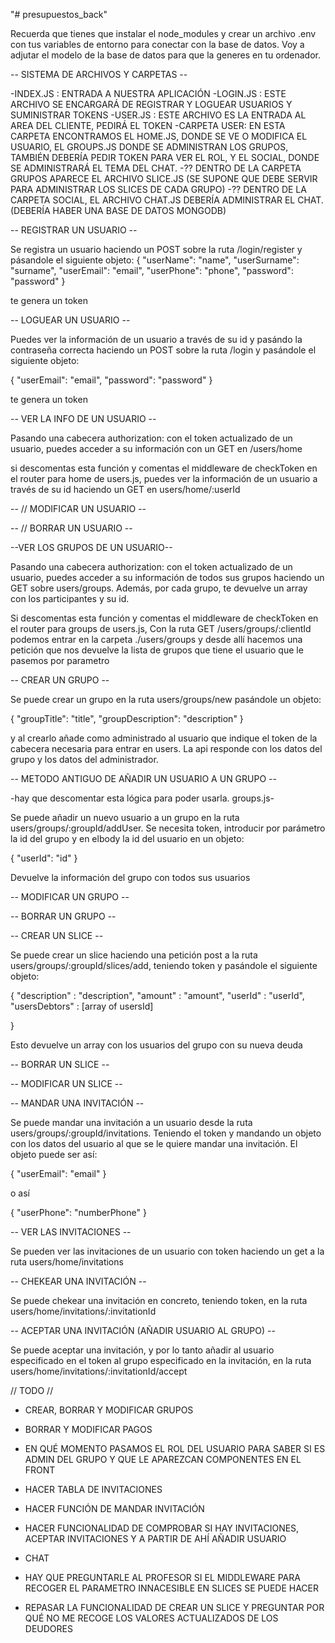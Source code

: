"# presupuestos_back" 

Recuerda que tienes que instalar el node_modules y crear un archivo .env con tus variables de entorno para conectar con la base de datos. Voy a adjutar el modelo de la base de datos para que la generes en tu ordenador.


-- SISTEMA DE ARCHIVOS Y CARPETAS --

-INDEX.JS : ENTRADA A NUESTRA APLICACIÓN
-LOGIN.JS : ESTE ARCHIVO SE ENCARGARÁ DE REGISTRAR Y LOGUEAR USUARIOS Y SUMINISTRAR TOKENS
-USER.JS : ESTE ARCHIVO ES LA ENTRADA AL AREA DEL CLIENTE, PEDIRÁ EL TOKEN
-CARPETA USER: EN ESTA CARPETA ENCONTRAMOS EL HOME.JS, DONDE SE VE O MODIFICA EL USUARIO, EL GROUPS.JS DONDE SE ADMINISTRAN LOS GRUPOS, TAMBIÉN DEBERÍA PEDIR TOKEN PARA VER EL ROL, Y EL SOCIAL, DONDE SE ADMINISTRARÁ EL TEMA DEL CHAT. 
-?? DENTRO DE LA CARPETA GRUPOS APARECE EL ARCHIVO SLICE.JS (SE SUPONE QUE DEBE SERVIR PARA ADMINISTRAR LOS SLICES DE CADA GRUPO)
-?? DENTRO DE LA CARPETA SOCIAL, EL ARCHIVO CHAT.JS DEBERÍA ADMINISTRAR EL CHAT. (DEBERÍA HABER UNA BASE DE DATOS MONGODB)


-- REGISTRAR UN USUARIO --

Se registra un usuario haciendo un POST sobre la ruta /login/register y pásandole el siguiente objeto:
{
    "userName": "name",
    "userSurname": "surname",
    "userEmail": "email",
    "userPhone": "phone",
    "password": "password"
}

te genera un token

-- LOGUEAR UN USUARIO --

Puedes ver la información de un usuario a través de su id y pasándo la contraseña correcta haciendo un POST sobre la ruta /login y pasándole el siguiente objeto:

{
    "userEmail": "email",
    "password": "password"
}

te genera un token

-- VER LA INFO DE UN USUARIO --

Pasando una cabecera authorization: con el token actualizado de un usuario, puedes acceder a su información con un GET en /users/home

si descomentas esta función y comentas el middleware de checkToken en el router para home de users.js, puedes ver la información de un usuario a través de su id haciendo un GET en users/home/:userId


-- // MODIFICAR UN USUARIO --

-- // BORRAR UN USUARIO --


--VER LOS GRUPOS DE UN USUARIO--

Pasando una cabecera authorization: con el token actualizado de un usuario, puedes acceder a su información de todos sus grupos haciendo un GET sobre users/groups. Además, por cada grupo, te devuelve un array con los participantes y su id.

Si descomentas esta función y comentas el middleware de checkToken en el router para groups de users.js, Con la ruta GET /users/groups/:clientId podemos entrar en la carpeta ./users/groups y desde allí hacemos una petición que nos devuelve la lista de grupos que tiene el usuario que le pasemos por parametro

-- CREAR UN GRUPO --

Se puede crear un grupo en la ruta users/groups/new pasándole un objeto:

{
    "groupTitle": "title",
    "groupDescription": "description"
}

y al crearlo añade como administrado al usuario que indique el token de la cabecera necesaria para entrar en users. La api responde con los datos del grupo y los datos del administrador.

-- METODO ANTIGUO DE AÑADIR UN USUARIO A UN GRUPO --

-hay que descomentar esta lógica para poder usarla. groups.js-

Se puede añadir un nuevo usuario a un grupo en la ruta users/groups/:groupId/addUser. Se necesita token, introducir por parámetro la id del grupo y en elbody la id del usuario en un objeto:

{
    "userId": "id"
}

Devuelve la información del grupo con todos sus usuarios

-- MODIFICAR UN GRUPO --

-- BORRAR UN GRUPO --

-- CREAR UN SLICE --

Se puede crear un slice haciendo una petición post a la ruta users/groups/:groupId/slices/add, teniendo token y pasándole el siguiente objeto:

{
        "description" : "description",
    "amount" : "amount",
    "userId" : "userId",
    "usersDebtors" : [array of usersId]

}

Esto devuelve un array con los usuarios del grupo con su nueva deuda

-- BORRAR UN SLICE --

-- MODIFICAR UN SLICE --

-- MANDAR UNA INVITACIÓN --

Se puede mandar una invitación a un usuario desde la ruta users/groups/:groupId/invitations. Teniendo el token y mandando un objeto con los datos del usuario al que se le quiere mandar una invitación. El objeto puede ser así:

{
    "userEmail": "email"
}

o así

{
    "userPhone": "numberPhone"
}

-- VER LAS INVITACIONES --

Se pueden ver las invitaciones de un usuario con token haciendo un get a la ruta users/home/invitations

-- CHEKEAR UNA INVITACIÓN --

Se puede chekear una invitación en concreto, teniendo token, en la ruta users/home/invitations/:invitationId

-- ACEPTAR UNA INVITACIÓN (AÑADIR USUARIO AL GRUPO) -- 

Se puede aceptar una invitación, y por lo tanto añadir al usuario especificado en el token al grupo especificado en la invitación, en la ruta users/home/invitations/:invitationId/accept


// TODO //

- CREAR, BORRAR Y MODIFICAR GRUPOS
- BORRAR Y MODIFICAR PAGOS

- EN QUÉ MOMENTO PASAMOS EL ROL DEL USUARIO PARA SABER SI ES ADMIN DEL GRUPO Y QUE LE APAREZCAN COMPONENTES EN EL FRONT

- HACER TABLA DE INVITACIONES
- HACER FUNCIÓN DE MANDAR INVITACIÓN
- HACER FUNCIONALIDAD DE COMPROBAR SI HAY INVITACIONES, ACEPTAR INVITACIONES Y A PARTIR DE AHÍ AÑADIR USUARIO

- CHAT


- HAY QUE PREGUNTARLE AL PROFESOR SI EL MIDDLEWARE PARA RECOGER EL PARAMETRO INNACESIBLE EN SLICES SE PUEDE HACER
- REPASAR LA FUNCIONALIDAD DE CREAR UN SLICE Y PREGUNTAR POR QUÉ NO ME RECOGE LOS VALORES ACTUALIZADOS DE LOS DEUDORES

